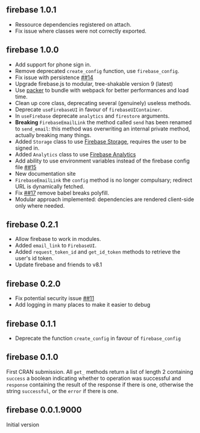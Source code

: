 ## firebase 1.0.1

- Ressource dependencies registered on attach.
- Fix issue where classes were not correctly exported.

## firebase 1.0.0

- Add support for phone sign in.
- Remove deprecated `create_config` function, use
`firebase_config`.
- Fix issue with persistence 
[##14](https://github.com/JohnCoene/firebase/issues/14)
- Upgrade firebase.js to modular, tree-shakable version 9 (latest)
- Use [packer](https://packer.john-coene.com/) to bundle with
webpack for better performances and load time.
- Clean up core class, deprecating several (genuinely) useless
methods.
- Deprecate `useFirebaseUI` in favour of `firebaseUIContainer`.
- In `useFirebase` deprecate `analytics` and `firestore` arguments.
- **Breaking** `FirebaseEmailLink` the method called `send` has been
renamed to `send_email`: this method was overwriting an internal 
private method, actually breaking many things.
- Added `Storage` class to use 
[Firebase Storage](https://firebase.google.com/docs/storage),
requires the user to be signed in.
- Added `Analytics` class to use 
[Firebase Analytics](https://firebase.google.com/docs/analytics)
- Add ability to use environment variables instead of the firebase
config file
[##15](https://github.com/JohnCoene/firebase/issues/15)
- New documentation site
- `FirebaseEmailLink` the `config` method is no longer compulsary;
redirect URL is dynamically fetched.
- Fix [##17](https://github.com/JohnCoene/firebase/issues/17)
remove babel breaks polyfill.
- Modular approach implemented: dependencies are rendered 
client-side only where needed.

## firebase 0.2.1

- Allow firebase to work in modules.
- Added `email_link` to `FirebaseUI`.
- Added `request_token_id` and `get_id_token` methods
to retrieve the user's id token.
- Update firebase and friends to v8.1

## firebase 0.2.0

- Fix potential security issue [##11](https://github.com/JohnCoene/firebase/issues/11)
- Add logging in many places to make it easier to debug

## firebase 0.1.1

- Deprecate the function `create_config` in favour of
`firebase_config`

## firebase 0.1.0

First CRAN submission. All `get_` methods return a list of length 2 containing `success` a boolean indicating whether to operation was successful and `response` containing the result of the response if there is one, otherwise the string `successful`, or the `error` if there is one.

## firebase 0.0.1.9000

Initial version
